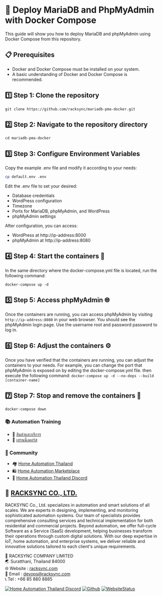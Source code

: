 # 🐳 Deploy MariaDB and PhpMyAdmin with Docker Compose

This guide will show you how to deploy MariaDB and phpMyAdmin using Docker Compose from this repository.

## 📋 Prerequisites
- Docker and Docker Compose must be installed on your system.
- A basic understanding of Docker and Docker Compose is recommended.

## 1️⃣ Step 1: Clone the repository
```
git clone https://github.com/racksync/mariadb-pma-docker.git
```

## 2️⃣ Step 2: Navigate to the repository directory
```
cd mariadb-pma-docker
```

## 3️⃣ Step 3: Configure Environment Variables
Copy the example .env file and modify it according to your needs:
```bash
cp default.env .env
```
Edit the .env file to set your desired:
- Database credentials
- WordPress configuration
- Timezone
- Ports for MariaDB, phpMyAdmin, and WordPress
- phpMyAdmin settings

After configuration, you can access:
- WordPress at http://ip-address:8000
- phpMyAdmin at http://ip-address:8080

## 4️⃣ Step 4: Start the containers 🚀
In the same directory where the docker-compose.yml file is located, run the following command:
```
docker-compose up -d
```

## 5️⃣ Step 5: Access phpMyAdmin 🌐
Once the containers are running, you can access phpMyAdmin by visiting ```http://ip-address:8080``` in your web browser. You should see the phpMyAdmin login page. Use the username root and password password to log in.

## 6️⃣ Step 6: Adjust the containers ⚙️
Once you have verified that the containers are running, you can adjust the containers to your needs. For example, you can change the port that phpMyAdmin is exposed on by editing the docker-compose.yml file. then execute the following command:
```docker-compose up -d --no-deps --build [container-name]```

## 7️⃣ Step 7: Stop and remove the containers 🛑
```docker-compose down```

### 📚 Automation Training

- 🛒 [สินค้าและบริการ](http://racksync.com)
- 📖 [เทรนนิ่งคอร์ส](https://facebook.com/racksync)

### 👥 Community

- 🏘️ [Home Automation Thailand](https://www.facebook.com/groups/hathailand)
- 🛍️ [Home Automation Marketplace](https://www.facebook.com/groups/hatmarketplace)
- 💬 [Home Automation Thailand Discord](https://discord.gg/Wc5CwnWkp4) 

## 🏢 [RACKSYNC CO., LTD.](https://racksync.com)

RACKSYNC Co., Ltd. specializes in automation and smart solutions of all scales. We are experts in designing, implementing, and monitoring sophisticated automation systems. Our team of specialists provides comprehensive consulting services and technical implementation for both residential and commercial projects. Beyond automation, we offer full-cycle Software as a Service (SaaS) development, helping businesses transform their operations through custom digital solutions. With our deep expertise in IoT, home automation, and enterprise systems, we deliver reliable and innovative solutions tailored to each client's unique requirements.

📍 RACKSYNC COMPANY LIMITED  
🌏 Suratthani, Thailand 84000  
🌐 Website : [racksync.com](https://racksync.com)  
📧 Email : devops@racksync.com  
📞 Tel : +66 85 880 8885  

[![Home Automation Thailand Discord](https://img.shields.io/discord/986181205504438345?style=for-the-badge)](https://discord.gg/Wc5CwnWkp4) [![Github](https://img.shields.io/github/followers/racksync?style=for-the-badge)](https://github.com/racksync) 
[![WebsiteStatus](https://img.shields.io/website?down_color=grey&down_message=Offline&style=for-the-badge&up_color=green&up_message=Online&url=https%3A%2F%2Fracksync.com)](https://racksync.com)



